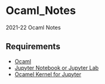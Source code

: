 # Ocaml_Notes
2021-22 Ocaml Notes

## Requirements
 - [Ocaml](https://ocaml.org/)
 - [Jupyter Notebook or Jupyter Lab](https://jupyter.org/install)
 - [Ocamel Kernel for Jupyter](https://github.com/akabe/ocaml-jupyter)


